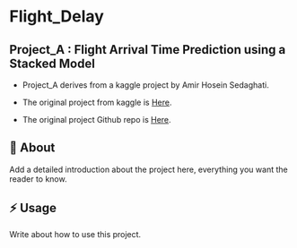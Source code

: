 # Flight_Delay

## Project_A : Flight Arrival Time Prediction using a Stacked Model

- Project_A derives from a kaggle project by Amir Hosein Sedaghati.

- The original project from kaggle is [Here](https://www.kaggle.com/code/amirhoseinsedaghati/arrival-time-prediction-using-a-stacked-model#Conclusion).

- The original project Github repo is [Here](https://github.com/amirho3einsedaghati/Flight-Management-Dashboard).



##  :beginner: About
Add a detailed introduction about the project here, everything you want the reader to know.

## :zap: Usage
Write about how to use this project.